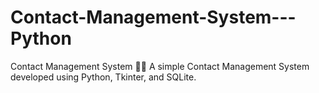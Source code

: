 # Contact-Management-System---Python
Contact Management System 💼📇  A simple Contact Management System developed using Python, Tkinter, and SQLite.

